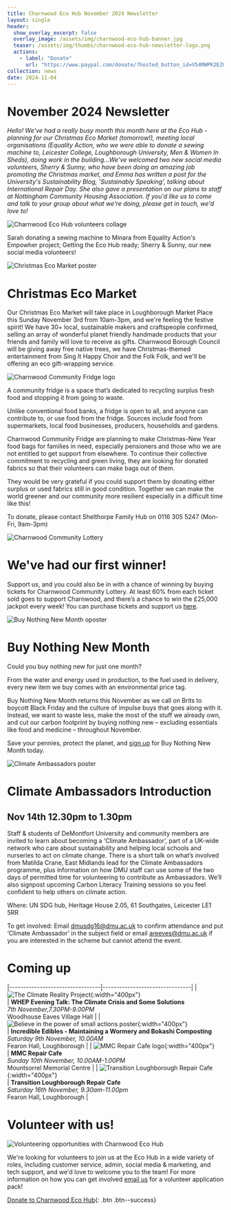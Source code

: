 ```yaml
---
title: Charnwood Eco Hub November 2024 Newsletter
layout: single
header:
  show_overlay_excerpt: false
  overlay_image: /assets/img/charnwood-eco-hub-banner.jpg
  teaser: /assets/img/thumbs/charnwood-eco-hub-newsletter-logo.png
  actions:
    - label: "Donate"
      url: "https://www.paypal.com/donate/?hosted_button_id=V54MWPK2EZGPY"
collection: news
date: 2024-11-04
---
```

# November 2024 Newsletter

*Hello! We've had a really busy month this month here at the Eco Hub - planning for our Christmas Eco Market (tomorrow!), meeting local organisations (Equality Action, who we were able to donate a sewing machine to, Leicester College, Loughborough University, Men & Women In Sheds), doing work in the building...We've welcomed two new social media volunteers, Sherry &  Sunny, who have been doing an amazing job promoting the Christmas market, and Emma has written a post for the University's Sustainability Blog, 'Sustainably Speaking', talking about International Repair Day. She also gave a presentation on our plans to staff at Nottingham Community Housing Association. If you'd like us to come and talk to your group about what we're doing, please get in touch, we'd love to!*


![Charnwood Eco Hub volunteers collage](/assets/img/november2024-newsletter-volunteers.png)

Sarah donating a sewing machine to Minara from Equality Action's Empowher project; Getting the Eco Hub ready; Sherry & Sunny, our new social media volunteers!


![Christmas Eco Market poster](/assets/img/christmas-eco-market.png)

# Christmas Eco Market

Our Christmas Eco Market will take place in Loughborough Market Place this Sunday November 3rd from 10am-3pm, and we're feeling the festive spirit! We have 30+ local, sustainable makers and craftspeople confirmed, selling an array of wonderful planet friendly handmade products that your friends and family will love to receive as gifts. Charnwood Borough Council will be giving away free native trees, we have Christmas-themed entertainment from Sing It Happy Choir and the Folk Folk, and we'll be offering an eco gift-wrapping service.


![Charnwood Community Fridge logo](/assets/img/charnwood-community-fridge.png)
 
A community fridge is a space that’s dedicated to recycling surplus fresh food and stopping it from going to waste. 

Unlike conventional food banks, a fridge is open to all, and anyone can contribute to, or use food from the fridge. Sources include food from supermarkets, local food businesses, producers, households and gardens. 

Charnwood Community Fridge are planning to make Christmas-New Year food bags for families in need, especially pensioners and those who we are not entitled to get support from elsewhere. To continue their collective commitment to recycling and green living, they are looking for donated fabrics so that their volunteers can make bags out of them.

They would be very grateful if you could support them by donating either surplus or used fabrics still in good condition. Together we can make the world greener and our community more resilient especially in a difficult time like this!

To donate, please contact Shelthorpe Family Hub on 0116 305 5247 (Mon-Fri, 9am-3pm)


![Charnwood Community Lottery](/assets/img/charnwood-community-lottery-poster.png)

# We've had our first winner!

Support us, and you could also be in with a chance of winning by buying tickets for Charnwood Community Lottery.  At least 60% from each ticket sold goes to support Charnwood, and there’s a chance to win the £25,000 jackpot every week! You can purchase tickets and support us 
[here](https://www.charnwoodlottery.co.uk/support/charnwood-eco-hub).


![Buy Nothing New Month oposter](/assets/img/buy-nothing-new-month.png)

# Buy Nothing New Month
 
Could you buy nothing new for just one month?

From the water and energy used in production, to the fuel used in delivery, every new item we buy comes with an environmental price tag.  

Buy Nothing New Month returns this November as we call on Brits to boycott Black Friday and the culture of impulse buys that goes along with it. Instead, we want to waste less, make the most of the stuff we already own, and cut our carbon footprint by buying nothing new – excluding essentials like food and medicine – throughout November.  

Save your pennies, protect the planet, and [sign up](https://confirmsubscription.com/h/i/179557A31835925F) for Buy Nothing New Month today. 


![Climate Ambassadors poster](/assets/img/climate-ambassadors-globe.png)

# Climate Ambassadors Introduction
## Nov 14th 12.30pm to 1.30pm
 
Staff & students of DeMontfort University and community members are invited to learn about becoming a ‘Climate Ambassador’, part of a UK-wide network who care about sustainability and helping local schools and nurseries to act on climate change. There is a short talk on what’s involved from Matilda Crane, East Midlands lead for the Climate Ambassadors programme, plus information on how DMU staff can use some of the two days of permitted time for volunteering to contribute as Ambassadors. We’ll also signpost upcoming Carbon Literacy Training sessions so you feel confident to help others on climate action.

Where: UN SDG hub, Heritage House 2.05, 61 Southgates, Leicester LE1 5RR

To get involved: Email [dmusdg16@dmu.ac.uk](mailto:dmusdg16@dmu.ac.uk?subject=Climate%20Ambassador) to confirm attendance and put ‘Climate Ambassador’ in the subject field or email [areeves@dmu.ac.uk](mailto:areeves@dmu.ac.uk?subject=Climate%20Ambassador) if you are interested in the scheme but cannot attend the event.


# Coming up

|---------------------------------|--------------------------------|
| ![The Climate Reality Project](/assets/img/climate-reality-project.png){:width="400px"}<br/> | **WHEP Evening Talk: The Climate Crisis and Some Solutions**<br/> *7th November,7.30PM-9.00PM* <br/> Woodhouse Eaves Village Hall |
| ![Believe in the power of small actions poster](/assets/img/believe-in-the-power-of-small-actions-logo.png){:width="400px"}<br/> | **Incredible Edibles - Maintaining a Wormery and Bokashi Composting**<br/> *Saturday 9th November, 10.00AM* <br/> Fearon Hall, Loughborough |
| ![MMC Repair Cafe logo](/assets/img/mmc-repair-cafe-logo.png){:width="400px"}<br/> | **MMC Repair Cafe**<br/> *Sunday 10th November, 10.00AM-1.00PM*<br/> Mountsorrel Memorial Centre |
| ![Transition Loughborough Repair Cafe](/assets/img/transition-loughborough-logo.png){:width="400px"}<br/> | **Transition Loughborough Repair Cafe**<br/> *Saturday 16th November, 9.30am-11.00pm*<br/> Fearon Hall, Loughborough |


# Volunteer with us!

![Volunteering opportunities with Charnwood Eco Hub](/assets/img/support-us.jpg)

We're looking for volunteers to join us at the Eco Hub in a wide variety of roles, including customer service, admin, social media & marketing, and tech support, and we'd love to welcome you to the team! For more information on how you can get involved [email us](https://docs.google.com/forms/d/e/1FAIpQLSeGo3mESDCTtnzJm9ctt5N1_2oxnxEa7L5eaE44EeFFEtnFww/viewform) for a volunteer application pack!

[Donate to Charnwood Eco Hub](https://www.paypal.com/donate/?hosted_button_id=V54MWPK2EZGPY){: .btn .btn--success}


